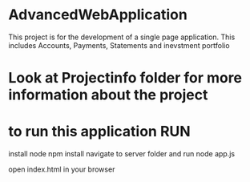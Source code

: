 # AdvancedWebApplication
This project is for the development of a single page application. This includes Accounts, Payments, Statements and inevstment portfolio

# Look at Projectinfo folder for more information about the project


# to run this application RUN
install node
npm install
navigate to server folder and run node app.js

open index.html in your browser
